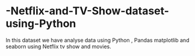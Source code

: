 # -Netflix-and-TV-Show-dataset-using-Python
In this dataset we have analyse data using Python , Pandas matplotlib and seaborn using Netflix tv show and movies.
